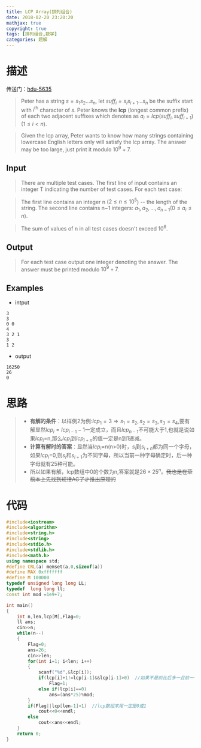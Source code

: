 ```yaml
---
title: LCP Array(排列组合)
date: 2018-02-20 23:20:20
mathjax: true
copyright: true
tags: [排列组合,数学]
categories: 题解
---
```

# 描述
传送门：[hdu-5635](http://acm.hdu.edu.cn/showproblem.php?pid=5635)

>Peter has a string $s=s_1s_2...s_n$, let $suff_i=s_is_{i+1}...s_n$ be the suffix start with $i^{th}$ character of $s$. Peter knows the **lcp** (longest common prefix) of each two adjacent suffixes which denotes as $a_i=lcp(suff_i,suff_{i+1})(1≤i<n)$.

>Given the lcp array, Peter wants to know how many strings containing lowercase English letters only will satisfy the lcp array. The answer may be too large, just print it modulo $10^9+7$.


<!--more-->
## Input
>There are multiple test cases. The first line of input contains an integer T indicating the number of test cases. For each test case:

>The first line contains an integer n ($2≤n≤10^5$) -- the length of the string. The second line contains n−1 integers: $a_1,a_2,...,a_{n−1} (0≤a_i≤n)$.

>The sum of values of n in all test cases doesn't exceed $10^6$.


## Output
>For each test case output one integer denoting the answer. The answer must be printed modulo $10^9+7$.

## Examples
* intput
```
3
3
0 0
4
3 2 1
3
1 2
```
* output
```
16250
26
0
```

# 思路
>* **有解的条件**：以样例2为例:$lcp_1=3 \Rightarrow s_1=s_2,s_2=s_3,s_3=s_4$,要有解显然$lcp_i=lcp_{i-1}-1$一定成立，而且$lcp_{n-1}$不可能大于1,也就是说如果$lcp_i$=n,那么$lcp_i$到$lcp_{i+n}$的值一定是n到1递减。
>* __计算有解时的答案__：显然当$lcp_i$=n(n>0)时，$s_i$到$s_{i+n}$都为同一个字母，如果$lcp_i$=0,则$s_i$和$s_{i+1}$为不同字母，所以当前一种字母确定时，后一种字母就有25种可能。
>* 所以如果有解，lcp数组中0的个数为n,答案就是$26 \times 25^n$。~~我也是在草稿本上先找到规律AC了才推出原理的~~

# 代码
```c++
#include<iostream>
#include<algorithm>
#include<string.h>
#include<string>
#include<stdio.h>
#include<stdlib.h>
#include<math.h>
using namespace std;
#define CRL(a) memset(a,0,sizeof(a))
#define MAX 0xfffffff
#define M 100000
typedef unsigned long long LL;
typedef  long long ll;
const int mod =1e9+7;

int main()
{
    int n,len,lcp[M],Flag=0;
    ll ans;
    cin>>n;
    while(n--)
    {
        Flag=0;
        ans=26;
        cin>>len;
        for(int i=1; i<len; i++)
        {
            scanf("%d",&lcp[i]);
            if(lcp[i]+1!=lcp[i-1]&&lcp[i-1]>0)  //如果不是前比后多一且前一个不为0
                Flag=1;
            else if(lcp[i]==0)
                ans=(ans*25)%mod;
        }
        if(Flag||lcp[len-1]>1)  //lcp数组末尾一定是0或1
            cout<<0<<endl;
        else
            cout<<ans<<endl;
    }
    return 0;
}
```